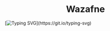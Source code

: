 <h1 align="center">Wazafne</h1>

[![Typing SVG](https://readme-typing-svg.herokuapp.com?font=Fira+Code&size=30&pause=500&color=2D90E4&random=false&width=780&lines=Employment+platform+for+Software+developers.)](https://git.io/typing-svg)
